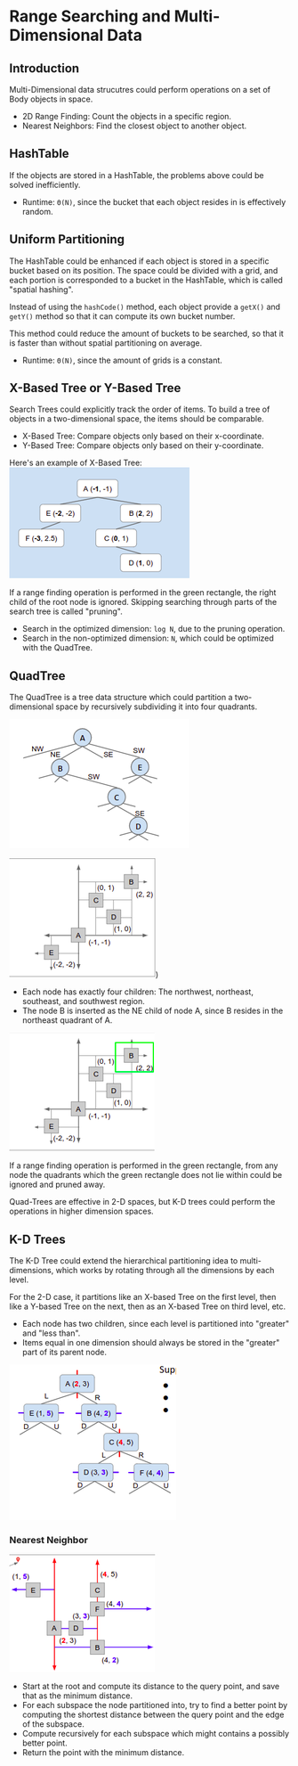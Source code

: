 # Range Searching and Multi-Dimensional Data

## Introduction

Multi-Dimensional data strucutres could perform operations on a set of Body objects in space.

* 2D Range Finding: Count the objects in a specific region.
* Nearest Neighbors: Find the closest object to another object.

## HashTable

If the objects are stored in a HashTable, the problems above could be solved inefficiently.

* Runtime: `Θ(N)`, since the bucket that each object resides in is effectively random.

## Uniform Partitioning

The HashTable could be enhanced if each object is stored in a specific bucket based on its position. The space could be divided with a grid, and each portion is corresponded to a bucket in the HashTable, which is called "spatial hashing".

Instead of using the `hashCode()` method, each object provide a `getX()` and `getY()` method so that it can compute its own bucket number.

This method could reduce the amount of buckets to be searched, so that it is faster than without spatial partitioning on average.

* Runtime: `Θ(N)`, since the amount of grids is a constant.

## X-Based Tree or Y-Based Tree

Search Trees could explicitly track the order of items. To build a tree of objects in a two-dimensional space, the items should be comparable.

* X-Based Tree: Compare objects only based on their x-coordinate.
* Y-Based Tree: Compare objects only based on their y-coordinate.

Here's an example of X-Based Tree: 
![X-Based Tree](../image/k-d1.png)

If a range finding operation is performed in the green rectangle, the right child of the root node is ignored. Skipping searching through parts of the search tree is called "pruning".

* Search in the optimized dimension: `log N`, due to the pruning operation.
* Search in the non-optimized dimension: `N`, which could be optimized with the QuadTree.

## QuadTree

The QuadTree is a tree data structure which could partition a two-dimensional space by recursively subdividing it into four quadrants.

![QuadTree](../image/k-d2.png) 

![QuadTree](../image/k-d3.png)) 


* Each node has exactly four children: The northwest, northeast, southeast, and southwest region.
* The node B is inserted as the NE child of node A, since B resides in the northeast quadrant of A.

![QuadTree](../image/k-d4.png)

If a range finding operation is performed in the green rectangle, from any node the quadrants which the green rectangle does not lie within could be ignored and pruned away.

Quad-Trees are effective in 2-D spaces, but K-D trees could perform the operations in higher dimension spaces.

## K-D Trees

The K-D Tree could extend the hierarchical partitioning idea to multi-dimensions, which works by rotating through all the dimensions by each level.

For the 2-D case, it partitions like an X-based Tree on the first level, then like a Y-based Tree on the next, then as an X-based Tree on third level, etc. 

* Each node has two children, since each level is partitioned into "greater" and "less than".
* Items equal in one dimension should always be stored in the "greater" part of its parent node.

![K-D Tree](../image/k-d5.png)



### Nearest Neighbor 

![K-D Tree](../image/k-d6.png)

* Start at the root and compute its distance to the query point, and save that as the minimum distance.
* For each subspace the node partitioned into, try to find a better point by computing the shortest distance between the query point and the edge of the subspace.
* Compute recursively for each subspace which might contains a possibly better point.
* Return the point with the minimum distance.
